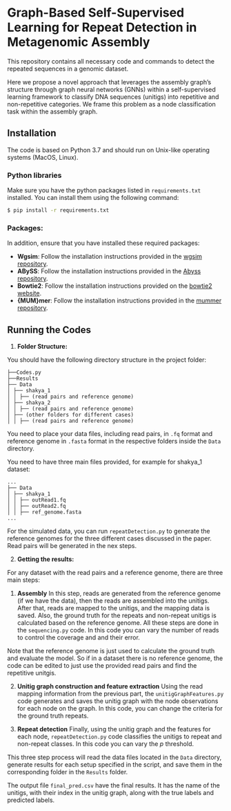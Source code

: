 # Graph-Based Self-Supervised Learning for Repeat Detection in Metagenomic Assembly

This repository contains all necessary code and commands to detect the repeated sequences in a genomic dataset.

Here we propose a novel approach that leverages the assembly graph’s structure through graph neural networks (GNNs) within a self-supervised
learning framework to classify DNA sequences (unitigs) into repetitive and non-repetitive categories.
We frame this problem as a node classification task within the assembly graph.


## Installation

The code is based on Python 3.7 and should run on Unix-like operating systems (MacOS, Linux).

### Python libraries

Make sure you have the python packages listed in `requirements.txt` installed. You can install them using the following command:

```sh
$ pip install -r requirements.txt
```

### Packages:

In addition, ensure that you have installed these required packages:

- **Wgsim**: Follow the installation instructions provided in the [wgsim repository](https://github.com/lh3/wgsim).
- **ABySS**: Follow the installation instructions provided in the [Abyss repository](https://github.com/bcgsc/abyss).
- **Bowtie2**: Follow the installation instructions provided on the [bowtie2 website](http://bowtie-bio.sourceforge.net/bowtie2/index.shtml).
- **{MUM}mer**: Follow the installation instructions provided in the [mummer repository](https://mummer4.github.io/).


## Running the Codes

1. **Folder Structure:**

You should have the following directory structure in the project folder:

```
├──Codes.py
├──Results
├── Data
│ ├── shakya_1
│ │ ├── (read pairs and reference genome)
│ ├── shakya_2
│ │ ├── (read pairs and reference genome)
│ ├── (other folders for different cases)
│ │ ├── (read pairs and reference genome)
```

You need to place your data files, including read pairs, in `.fq` format and reference genome in `.fasta` format in the respective folders inside the `Data` directory.

You need to have three main files provided, for example for shakya_1 dataset:

```
...
├── Data
│ ├── shakya_1
│ │ ├── outRead1.fq
│ │ ├── outRead2.fq
│ │ ├── ref_genome.fasta
...
```

For the simulated data, you can run  `repeatDetection.py` to generate the reference genomes for the three different cases discussed in the paper.
Read pairs will be generated in the nex steps.

2. **Getting the results:**

For any dataset with the read pairs and a reference genome, there are three main steps:

  1. **Assembly**
In this step, reads are generated from the reference genome (if we have the data), then the reads are assembled into the unitigs. After that, reads are mapped to the unitigs, and the mapping data is saved. Also, the ground truth for the repeats and non-repeat unitigs is calculated based on the reference genome. All these steps are done in the `sequencing.py` code. In this code you can vary the number of reads to control the coverage and and their error.

Note that the reference genome is just used to calculate the ground truth and evaluate the model. So if in a dataset there is no reference genome, the code can be edited to just use the provided read pairs and find the repetitive unitgis. 

  2. **Unitig graph construction and feature extraction**
Using the read mapping information from the previous part, the `unitigGraphFeatures.py` code generates and saves the unitig graph with the node observations for each node on the graph.  In this code, you can change the criteria for the ground truth repeats.

  3. **Repeat detection**
Finally, using the unitig graph and the features for each node, `repeatDetection.py` code classifies the unitigs to repeat and non-repeat classes. In this code you can vary the $p$ threshold.


This three step process will read the data files located in the `Data` directory, generate results for each setup specified in the script, and save them in the corresponding folder in the `Results` folder.

The output file `final_pred.csv` have the final results. It has the name of the unitigs, with their index in the unitig graph, along with the true labels and predicted labels.




